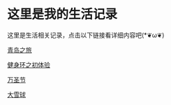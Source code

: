 # 这里是我的生活记录


这里是生活相关记录，点击以下链接看详细内容吧(*❦ω❦)

<LastPost :random="true" prefix="/life" :number="10"/>

[青岛之旅](/life/tsingtao.html)

<ImgView title="青岛之旅" url="https://z.wiki/images/20211117/b5a2c24586c04159a9ba0468d8ac2917.png" />

[健身环之初体验](/life/switchfitness.html)

<ImgView title="健身环之初体验" url="https://z.wiki/images/20211117/6ac15f3a27dc42039f5567b10fa151a3.png" />


[万圣节](/life/halloween.html)

<ImgView title="万圣节" url="https://4.z.wiki/images/20211117/4e601049387d4a9fbdbfb1b8f4e67a71.png" />


[大雪球](/life/snow.html)

<ImgView title="大雪球" url="https://z.wiki/images/20211117/2ab4074a25094e999adab9dcbde2e502.png" />

